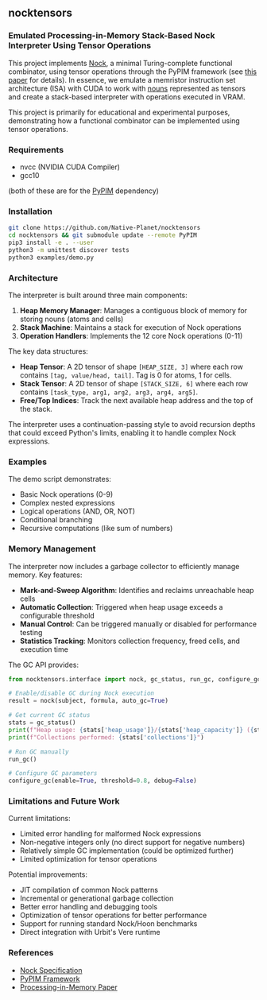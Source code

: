 ## nocktensors

### Emulated Processing-in-Memory Stack-Based Nock Interpreter Using Tensor Operations

This project implements [Nock](https://docs.urbit.org/language/nock/reference/definition), a minimal Turing-complete functional combinator, using tensor operations through the PyPIM framework (see [this paper](https://arxiv.org/html/2308.14007v2) for details). In essence, we emulate a memristor instruction set architecture (ISA) with CUDA to work with [nouns](https://docs.urbit.org/courses/hoon-school/B-syntax#nouns) represented as tensors and create a stack-based interpreter with operations executed in VRAM.

This project is primarily for educational and experimental purposes, demonstrating how a functional combinator can be implemented using tensor operations.

### Requirements

- nvcc (NVIDIA CUDA Compiler)
- gcc10

(both of these are for the [PyPIM](https://github.com/oleitersdorf/PyPIM) dependency)

### Installation

```bash
git clone https://github.com/Native-Planet/nocktensors
cd nocktensors && git submodule update --remote PyPIM
pip3 install -e . --user
python3 -m unittest discover tests
python3 examples/demo.py
```

### Architecture

The interpreter is built around three main components:

1. **Heap Memory Manager**: Manages a contiguous block of memory for storing nouns (atoms and cells)
2. **Stack Machine**: Maintains a stack for execution of Nock operations
3. **Operation Handlers**: Implements the 12 core Nock operations (0-11)

The key data structures:
- **Heap Tensor**: A 2D tensor of shape `[HEAP_SIZE, 3]` where each row contains `[tag, value/head, tail]`. Tag is 0 for atoms, 1 for cells.
- **Stack Tensor**: A 2D tensor of shape `[STACK_SIZE, 6]` where each row contains `[task_type, arg1, arg2, arg3, arg4, arg5]`.
- **Free/Top Indices**: Track the next available heap address and the top of the stack.

The interpreter uses a continuation-passing style to avoid recursion depths that could exceed Python's limits, enabling it to handle complex Nock expressions.

### Examples

The demo script demonstrates:
- Basic Nock operations (0-9)
- Complex nested expressions
- Logical operations (AND, OR, NOT)
- Conditional branching
- Recursive computations (like sum of numbers)

### Memory Management

The interpreter now includes a garbage collector to efficiently manage memory. Key features:

- **Mark-and-Sweep Algorithm**: Identifies and reclaims unreachable heap cells
- **Automatic Collection**: Triggered when heap usage exceeds a configurable threshold
- **Manual Control**: Can be triggered manually or disabled for performance testing
- **Statistics Tracking**: Monitors collection frequency, freed cells, and execution time

The GC API provides:
```python
from nocktensors.interface import nock, gc_status, run_gc, configure_gc

# Enable/disable GC during Nock execution
result = nock(subject, formula, auto_gc=True)

# Get current GC status
stats = gc_status() 
print(f"Heap usage: {stats['heap_usage']}/{stats['heap_capacity']} ({stats['usage_percentage']:.1f}%)")
print(f"Collections performed: {stats['collections']}")

# Run GC manually
run_gc()

# Configure GC parameters
configure_gc(enable=True, threshold=0.8, debug=False)
```

### Limitations and Future Work

Current limitations:
- Limited error handling for malformed Nock expressions
- Non-negative integers only (no direct support for negative numbers)
- Relatively simple GC implementation (could be optimized further)
- Limited optimization for tensor operations 

Potential improvements:
- JIT compilation of common Nock patterns
- Incremental or generational garbage collection
- Better error handling and debugging tools
- Optimization of tensor operations for better performance
- Support for running standard Nock/Hoon benchmarks
- Direct integration with Urbit's Vere runtime

### References

- [Nock Specification](https://docs.urbit.org/language/nock/reference/definition)
- [PyPIM Framework](https://github.com/oleitersdorf/PyPIM)
- [Processing-in-Memory Paper](https://arxiv.org/html/2308.14007v2)